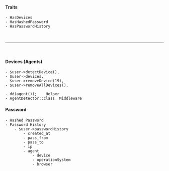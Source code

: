 #### Traits
    - HasDevices
    - HasHashedPassword
    - HasPasswordHistory
    
<br><hr><br>


#### Devices (Agents)
    - $user->detectDevice(),
    - $user->devices,
    - $user->removeDevice(19),
    - $user->removeAllDevices(),
    
    - dd(agent());    Helper
    - AgentDetector::class  Middleware


#### Password
    - Hashed Password
    - Password History
        - $user->passwordHistory
            - created_at
            - pass_from
            - pass_to
            - ip
            - agent
                - device
                - operationSystem
                - browser
        
